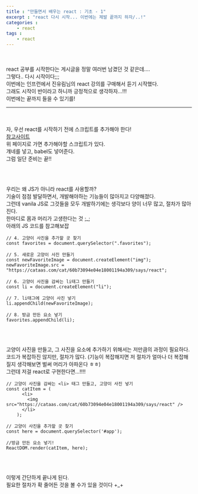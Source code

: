 ```yaml
---
title : "만들면서 배우는 react : 기초 - 1"
excerpt : "react 다시 시작... 이번에는 제발 끝까지 하자/..!"
categories : 
    - react
tags : 
    - react
---
```



<br><br> 
react 공부를 시작한다는 게시글을 정말 여러번 남겼던 것 같은데....  
그렇다.. 다시 시작이다;;;  
이번에는 인프런에서 진유림님의 react 강의를 구매해서 듣기 시작했다.  
그래도 시작이 반이라고 하니까 긍정적으로 생각하자...!!!  
이번에는 끝까지 들을 수 있기를!  


---

<br><br> 
자, 우선 react를 시작하기 전에 스크립트를 추가해야 한다!  
[참고사이트](https://ko.reactjs.org/docs/add-react-to-a-website.html)   
위 페이지로 가면 추가해야할 스크립트가 있다.  
걔네를 넣고, babel도 넣어준다.  
그럼 일단 준비는 끝!!  

<br><br>   

우리는 왜 JS가 아니라 react를 사용할까?  
기술이 점점 발달하면서, 개발해야하는 기능들이 많아지고 다양해졌다.  
그런데 vanila JS로 그것들을 모두 개발하기에는 생각보다 양이 너무 많고, 절차가 많아진다.  
한마디로 몸과 머리가 고생한다는 것 ;_;  
아래의 JS 코드를 참고해보잡  



```
// 4. 고양이 사진을 추가할 곳 찾기
const favorites = document.querySelector(".favorites");

// 5. 새로운 고양이 사진 만들기
const newFavoriteImage = document.createElement("img");
newFavoriteImage.src = "https://cataas.com/cat/60b73094e04e18001194a309/says/react";

// 6. 고양이 사진을 감싸는 li태그 만들기
const li = document.createElement("li");

// 7. li태그에 고양이 사진 넣기
li.appendChild(newFavoriteImage);

// 8. 방금 만든 요소 넣기
favorites.appendChild(li);
```  

<br><br>   

고양이 사진을 만들고, 그 사진을 요소에 추가하기 위해서는 저만큼의 과정이 필요하다.  
코드가 복잡하진 않지만, 절차가 많다.  (기능이 복잡해지면 저 절차가 얼마나 더 복잡해질지 생각해보면 벌써 머리가 아파온다 ㅎㅎ)  
그런데 저걸 react로 구현한다면...!!!!  


```
// 고양이 사진을 감싸는 <li> 태그 만들고, 고양이 사진 넣기
const catItem = (
      <li>
        <img src="https://cataas.com/cat/60b73094e04e18001194a309/says/react" />
      </li>
    );

// 고양이 사진을 추가할 곳 찾기
const here = document.querySelector('#app');

//방금 만든 요소 넣기!
ReactDOM.render(catItem, here);
```   

<br><br>   

이렇게 간단하게 끝나게 된다.  
필요한 절차가 확 줄어든 것을 볼 수가 있을 것이다 +_+  



